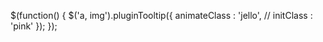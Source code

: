 $(function() {
  $('a, img').pluginTooltip({
    animateClass : 'jello',
    // initClass : 'pink'
  });
});
